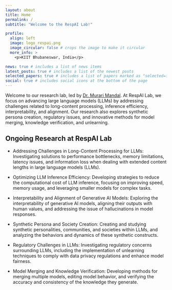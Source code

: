 ```yaml
---
layout: about
title: Home
permalink: /
subtitle: "Welcome to the RespAI Lab!"

profile:
  align: left
  image: logo_respai.png
  image_circular: false # crops the image to make it circular
  more_info: >
    <p>KIIT Bhubaneswar, India</p>

news: true # includes a list of news items
latest_posts: true # includes a list of the newest posts
selected_papers: true # includes a list of papers marked as "selected={true}"
social: true # includes social icons at the bottom of the page
---
```


Welcome to our research lab, led by [Dr. Murari Mandal](https://murarimandal.github.io/). At RespAI Lab, we focus on advancing large language models (LLMs) by addressing challenges related to long-content processing, inference efficiency, interpretability, and alignment. Our research also explores synthetic persona creation, regulatory issues, and innovative methods for model merging, knowledge verification, and unlearning.

## <b>Ongoing Research at RespAI Lab</b>
- Addressing Challenges in Long-Content Processing for LLMs: Investigating solutions to performance bottlenecks, memory limitations, latency issues, and information loss when dealing with extended content lengths in large language models (LLMs).
  
- Optimizing LLM Inference Efficiency: Developing strategies to reduce the computational cost of LLM inference, focusing on improving speed, memory usage, and leveraging smaller models for complex tasks.

- Interpretability and Alignment of Generative AI Models: Exploring the interpretability of generative AI models, aligning their outputs with human values, and addressing the issue of hallucinations in model responses.

- Synthetic Persona and Society Creation: Creating and studying synthetic personalities, communities, and societies within LLMs, and analyzing the behaviors and dynamics of these synthetic constructs.

- Regulatory Challenges in LLMs: Investigating regulatory concerns surrounding LLMs, including the implementation of unlearning techniques to comply with data privacy regulations and enhance model fairness.

- Model Merging and Knowledge Verification: Developing methods for merging multiple models, editing model behavior, and verifying the accuracy and consistency of the knowledge they generate.
